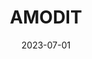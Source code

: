 ---
date: 2023-07-01
published: true
priority: 1
title: "AMODIT"
# description: "Visual identity, various designs for the brand"
description: Rebranding marki, identyfikacja wizualna
tags: visual+identity digital print ads social+media
thumbnail: '/design/AMODIT/amodit-logo.mp4'
time_period: 
page: design

content_layout:


  - section_layout: 2col
    columns:
      - type: image
        url: '/design/AMODIT/amodit-thumbnail.webp'
        width:
        height:
      - type: text
        content: |
          # AMODIT <br> 
          ## System obiegu dokumentów, umożliwiający stworzenie dowolnego procesu, zgodnie z potrzebami użytkownika. <br> <br>
          ## **Zakres prac:**
          - odświeżenie identyfikacji wizualnej marki
          - przygotowywanie grafik na social media i tworzenie szablonów do użytku przez inne osoby z działu
          - współtworzenie scenariuszy, reżyseria, nagrywanie i montaż materiałów wideo
          - skład e-booków
          - uzupełnienie zasobów firmowych o szablony Word, PowerPoint
          - przygotowywanie materiałów do druku
          - przygotowywanie materiałów konferencyjnych
          - opracowanie identyfikacji wizualnej dla konferencji AMODIT Forum Innowacji i Automatyzacji 2024 - przygotowanie materiałów do druku, prezentacji, animacji, montaż materiałów filmowych, zaprojektowanie grafik <br> 
          {: .paragraph-normal}
          ## **Założenia:**
          - unowocześnienie i zwiększenie wartości biznesowej
          - stworzenie rozbudowanego, spójnego systemu wizualnego
          {: .paragraph-normal}
  
    
        title: 'AMODIT'


  - section_layout: 2col
    images:
      - caption:
        description: 
        url: '/design/AMODIT/amodit-grafiki-6.png'
        width:
        height:

    
      - caption:
        description:
        url: '/design/AMODIT/amodit-grafiki-5.webp'
        width:
        height:    




  - section_layout: 2col
    images:
      - caption:
        description:
        url: '/design/AMODIT/amodit-grafiki-1.webp'
        width:
        height:

    
      - caption:
        description:
        url: '/design/AMODIT/amodit-grafiki-2.webp'
        width:
        height:        
       
  - section_layout: 2col
    images:
      - caption:
        description:
        url: '/design/AMODIT/amodit-grafiki-3.png'
        width:
        height:

    
      - caption:
        description:
        url: '/design/AMODIT/amodit-grafiki-4.png'
        width:
        height: 

  - section_layout: 2col
    images:
      - caption:
        description:
        url: '/design/AMODIT/amodit-grafiki-8.webp'
        width:
        height:

    
      - caption:
        description:
        url: '/design/AMODIT/amodit-grafiki-7.webp'
        width:
        height: 
      

  - section_layout: 1col
    columns:
      - type: image-gallery-rectangle
        id: 1
        images:
          - '/design/AMODIT/amodit-grafiki-9.webp'
          - '/design/ebooki/amodit1.png'
          - '/design/ebooki/amodit2.png'
          - '/design/ebooki/amodit3.png'
          - '/design/ebooki/amodit4.png'
          - '/design/ebooki/amodit5.png'
          - '/design/ebooki/amodit6.png'
          


  - section_layout: 2col
    images:
      - caption:
        description:
        url: '/design/AMODIT/amodit-grafiki-10.webp'
        width:
        height:

    
      - caption:
        description:
        url: '/design/AMODIT/amodit-grafiki-11.webp'
        width:
        height: 

        
---